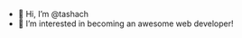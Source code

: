 - 👋 Hi, I’m @tashach
- 👀 I’m interested in becoming an awesome web developer!  


<!---
tashach/tashach is a ✨ special ✨ repository because its `README.md` (this file) appears on your GitHub profile.
You can click the Preview link to take a look at your changes.
--->
